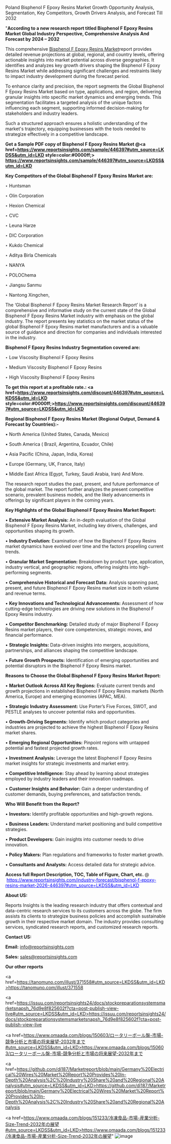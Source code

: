 Poland Bisphenol F Epoxy Resins Market Growth Opportunity Analysis, Segmentation, Key Competitors, Growth Drivers Analysis, and Forecast Till 2032

"<strong>According to a new research report titled Bisphenol F Epoxy Resins Market Global Industry Perspective, Comprehensive Analysis And Forecast by 2024 – 2032</strong>

This comprehensive <a href=https://www.reportsinsights.com/sample/446397>Bisphenol F Epoxy Resins Market</a>report provides detailed revenue projections at global, regional, and country levels, offering actionable insights into market potential across diverse geographies. It identifies and analyzes key growth drivers shaping the Bisphenol F Epoxy Resins Market while addressing significant challenges and restraints likely to impact industry development during the forecast period.

To enhance clarity and precision, the report segments the Global Bisphenol F Epoxy Resins Market based on type, applications, and region, delivering granular insights into specific market dynamics and emerging trends. This segmentation facilitates a targeted analysis of the unique factors influencing each segment, supporting informed decision-making for stakeholders and industry leaders.

Such a structured approach ensures a holistic understanding of the market's trajectory, equipping businesses with the tools needed to strategize effectively in a competitive landscape.

<strong>Get a Sample PDF copy of Bisphenol F Epoxy Resins Market </strong><strong>@<a href=https://www.reportsinsights.com/sample/446397#utm_source=LKDSS&utm_id=LKD style=color:#0000ff;> https://www.reportsinsights.com/sample/446397#utm_source=LKDSS&utm_id=LKD</a></strong></font>

<strong>Key Competitors of the Global Bisphenol F Epoxy Resins Market are:</strong>

‣ Huntsman

‣ Olin Corporation

‣ Hexion Chemical

‣ CVC

‣ Leuna Harze

‣ DIC Corporation

‣ Kukdo Chemical

‣ Aditya Birla Chemicals

‣ NANYA

‣ POLOChema

‣ Jiangsu Sanmu

‣ Nantong Xingchen,

The ‘Global Bisphenol F Epoxy Resins Market Research Report’ is a comprehensive and informative study on the current state of the Global Bisphenol F Epoxy Resins Market industry with emphasis on the global industry. The report presents key statistics on the market status of the global Bisphenol F Epoxy Resins market manufacturers and is a valuable source of guidance and direction for companies and individuals interested in the industry.

<strong>Bisphenol F Epoxy Resins Industry Segmentation covered are:</strong>

‣ Low Viscosity Bisphenol F Epoxy Resins

‣ Medium Viscosity Bisphenol F Epoxy Resins

‣ High Viscosity Bisphenol F Epoxy Resins

<strong>To get this report at a profitable rate.: <a href=https://www.reportsinsights.com/discount/446397#utm_source=LKDSS&utm_id=LKD style=color:#0000ff;>https://www.reportsinsights.com/discount/446397#utm_source=LKDSS&utm_id=LKD</a></strong></font>

<strong>Regional Bisphenol F Epoxy Resins Market (Regional Output, Demand &amp; Forecast by Countries):-</strong>

• North America (United States, Canada, Mexico)

• South America ( Brazil, Argentina, Ecuador, Chile)

• Asia Pacific (China, Japan, India, Korea)

• Europe (Germany, UK, France, Italy)

• Middle East Africa (Egypt, Turkey, Saudi Arabia, Iran) And More.

The research report studies the past, present, and future performance of the global market. The report further analyzes the present competitive scenario, prevalent business models, and the likely advancements in offerings by significant players in the coming years.

<strong>Key Highlights of the Global Bisphenol F Epoxy Resins Market Report:</strong>

• <strong>Extensive Market Analysis:</strong> An in-depth evaluation of the Global Bisphenol F Epoxy Resins Market, including key drivers, challenges, and opportunities shaping its growth.

• <strong>Industry Evolution:</strong> Examination of how the Bisphenol F Epoxy Resins market dynamics have evolved over time and the factors propelling current trends.

• <strong>Granular Market Segmentation:</strong> Breakdown by product type, application, industry vertical, and geographic regions, offering insights into high-performing segments.

• <strong>Comprehensive Historical and Forecast Data:</strong> Analysis spanning past, present, and future Bisphenol F Epoxy Resins market size in both volume and revenue terms.

• <strong>Key Innovations and Technological Advancements:</strong> Assessment of how cutting-edge technologies are driving new solutions in the Bisphenol F Epoxy Resins industry.

• <strong>Competitor Benchmarking:</strong> Detailed study of major Bisphenol F Epoxy Resins market players, their core competencies, strategic moves, and financial performance.

• <strong>Strategic Insights:</strong> Data-driven insights into mergers, acquisitions, partnerships, and alliances shaping the competitive landscape.

• <strong>Future Growth Prospects:</strong> Identification of emerging opportunities and potential disruptors in the Bisphenol F Epoxy Resins market.

<strong>Reasons to Choose the Global Bisphenol F Epoxy Resins Market Report:</strong>

• <strong>Market Outlook Across All Key Regions:</strong> Evaluate current trends and growth projections in established Bisphenol F Epoxy Resins markets (North America, Europe) and emerging economies (APAC, MEA).

• <strong>Strategic Industry Assessment:</strong> Use Porter’s Five Forces, SWOT, and PESTLE analyses to uncover potential risks and opportunities.

• <strong>Growth-Driving Segments:</strong> Identify which product categories and industries are projected to achieve the highest Bisphenol F Epoxy Resins market shares.

• <strong>Emerging Regional Opportunities:</strong> Pinpoint regions with untapped potential and fastest projected growth rates.

• <strong>Investment Analysis:</strong> Leverage the latest Bisphenol F Epoxy Resins market insights for strategic investments and market entry.

• <strong>Competitive Intelligence:</strong> Stay ahead by learning about strategies employed by industry leaders and their innovation roadmaps.

• <strong>Customer Insights and Behavior:</strong> Gain a deeper understanding of customer demands, buying preferences, and satisfaction trends.

<strong>Who Will Benefit from the Report?</strong>

• <strong>Investors:</strong> Identify profitable opportunities and high-growth regions.

• <strong>Business Leaders:</strong> Understand market positioning and build competitive strategies.

• <strong>Product Developers:</strong> Gain insights into customer needs to drive innovation.

• <strong>Policy Makers:</strong> Plan regulations and frameworks to foster market growth.

• <strong>Consultants and Analysts:</strong> Access detailed data for strategic advice.
</ul>
<strong>Access full Report Description, TOC, Table of Figure, Chart, etc. </strong>@  <a href=https://www.reportsinsights.com/industry-forecast/bisphenol-f-epoxy-resins-market-2026-446397#utm_source=LKDSS&utm_id=LKD style=color:#0000ff;>https://www.reportsinsights.com/industry-forecast/bisphenol-f-epoxy-resins-market-2026-446397#utm_source=LKDSS&utm_id=LKD</a></font>

<strong><strong>About US</strong>:</strong>

Reports Insights is the leading research industry that offers contextual and data-centric research services to its customers across the globe. The firm assists its clients to strategize business policies and accomplish sustainable growth in their respective market domain. The industry provides consulting services, syndicated research reports, and customized research reports.

<strong>Contact US:</strong>

<p class=""""><b>Email:</b> <a href=mailto:info@reportsinsights.com>info@reportsinsights.com</a></p>
<p class=""""><b>Sales:</b> <a href=mailto:sales@reportsinsights.com>sales@reportsinsights.com</a></p>

<strong>Our other reports</strong>

<a href=https://tanomuno.com/illust/371558#utm_source=LKDSS&utm_id=LKD>https://tanomuno.com/illust/371558</a>

<a href=https://issuu.com/reportsinsights24/docs/stockpreparationsystemsmarketsnapsh_76d9e8f825602f?cta=post-publish-view-live#utm_source=LKDSS&utm_id=LKD>https://issuu.com/reportsinsights24/docs/stockpreparationsystemsmarketsnapsh_76d9e8f825602f?cta=post-publish-view-live</a>

<a href=https://www.omaada.com/blogs/150603/ロータリーボール盤-市場-競争分析と市場の将来展望-2032年まで#utm_source=LKDSS&utm_id=LKD>https://www.omaada.com/blogs/150603/ロータリーボール盤-市場-競争分析と市場の将来展望-2032年まで</a>

<a href=https://github.com/di187/Marketreport/blob/main/Germany%20Electrical%20Wires%20Market%20Report%20Provides%20In-Depth%20Analysis%2C%20Industry%20Share%20and%20Regional%20Analysis#utm_source=LKDSS&utm_id=LKD>https://github.com/di187/Marketreport/blob/main/Germany%20Electrical%20Wires%20Market%20Report%20Provides%20In-Depth%20Analysis%2C%20Industry%20Share%20and%20Regional%20Analysis</a>

<a href=https://www.omaada.com/blogs/151233/冷凍食品-市場-産業分析-Size-Trend-2032年の展望#utm_source=LKDSS&utm_id=LKD>https://www.omaada.com/blogs/151233/冷凍食品-市場-産業分析-Size-Trend-2032年の展望</a>"
![image](https://github.com/user-attachments/assets/5dfcd250-ad6c-483b-a9be-8dcd287915e8)
